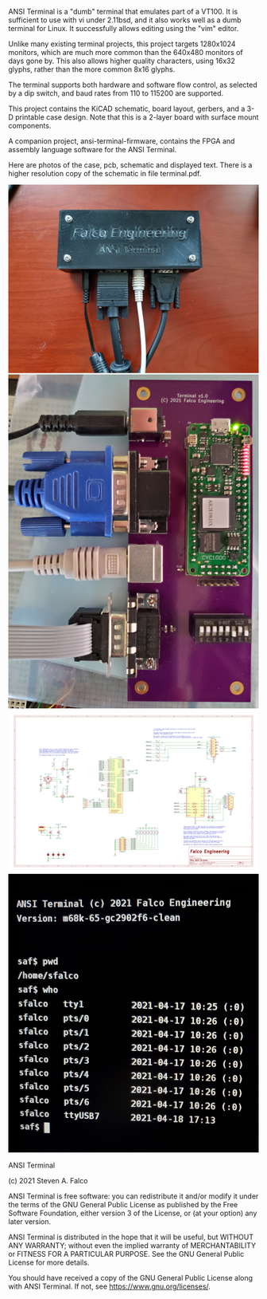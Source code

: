 ANSI Terminal is a "dumb" terminal that emulates part of a VT100.  It is sufficient to use with vi under 2.11bsd, and it also works well as a dumb terminal for Linux.  It successfully allows editing using the "vim" editor.

Unlike many existing terminal projects, this project targets 1280x1024 monitors, which are much more common than the 640x480 monitors of days gone by.  This also allows higher quality characters, using 16x32 glyphs, rather than the more common 8x16 glyphs.

The terminal supports both hardware and software flow control, as selected by a dip switch, and baud rates from 110 to 115200 are supported.

This project contains the KiCAD schematic, board layout, gerbers, and a 3-D printable case design.  Note that this is a 2-layer board with surface mount components.

A companion project, ansi-terminal-firmware, contains the FPGA and assembly language software for the ANSI Terminal.

Here are photos of the case, pcb, schematic and displayed text.  There is a higher resolution copy of the schematic in file terminal.pdf.

<img src="screenshots/hardware.jpg" >

<img src="screenshots/pcb.jpg" >

<img src="terminal.pdf" >

<img src="screenshots/display.jpg" >

ANSI Terminal

(c) 2021 Steven A. Falco

ANSI Terminal is free software: you can redistribute it and/or modify
it under the terms of the GNU General Public License as published by
the Free Software Foundation, either version 3 of the License, or
(at your option) any later version.

ANSI Terminal is distributed in the hope that it will be useful,
but WITHOUT ANY WARRANTY; without even the implied warranty of
MERCHANTABILITY or FITNESS FOR A PARTICULAR PURPOSE.  See the
GNU General Public License for more details.

You should have received a copy of the GNU General Public License
along with ANSI Terminal.  If not, see <https://www.gnu.org/licenses/>.
